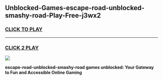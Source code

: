 
## Unblocked-Games-escape-road-unblocked-smashy-road-Play-Free-j3wx2
<h3>
<a href="https://premium76.site?title=escape-road-unblocked-smashy-road&ref=19M">CLICK TO PLAY</a></h3>
<hr>

<h3>
<a href="https://premium76.site?title=escape-road-unblocked-smashy-road&ref=19M">CLICK 2 PLAY</a>
  
</h3>

<a href="https://premium76.site?title=escape-road-unblocked-smashy-road&ref=19M"><img src="https://clearcache.store/games.png"></a>


**escape-road-unblocked-smashy-road games unblocked: Your Gateway to Fun and Accessible Online Gaming**
